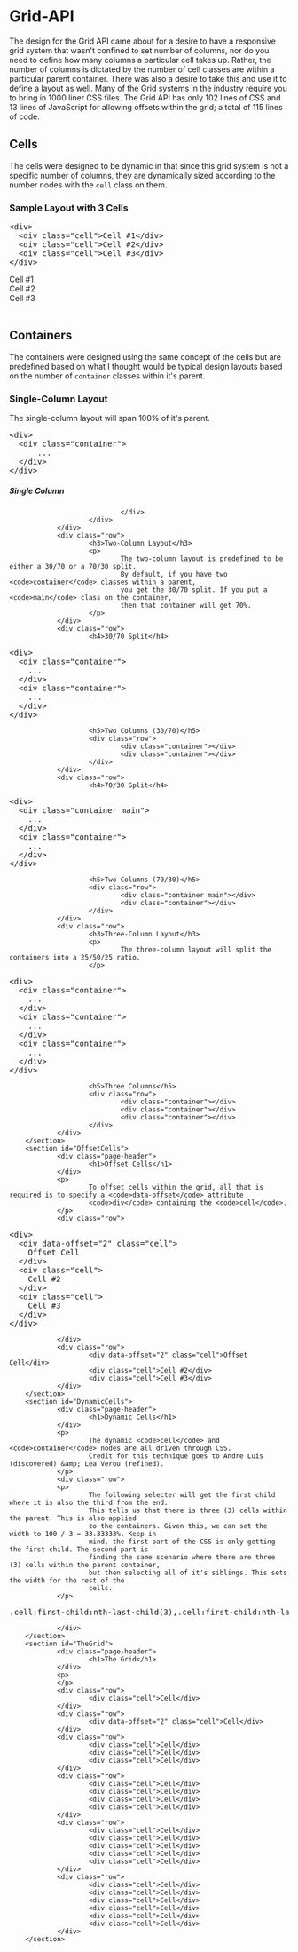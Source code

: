 Grid-API
========

The design for the Grid API came about for a desire to have a responsive grid system that wasn't confined to set number of columns, nor do you need to define how many columns a particular cell takes up. Rather, the number of columns is dictated by the number of cell classes are within a particular parent container. There was also a desire to take this and use it to define a layout as well. Many of the Grid systems in the industry require you to bring in 1000 liner CSS files. The Grid API has only 102 lines of CSS and 13 lines of JavaScript for allowing offsets within the grid; a total of 115 lines of code.

<div class="content grid show-grid">
        <link href="/css/grid.css" type="text/css" rel="stylesheet">
        <section id="Cells">
                <div class="page-header">
                        <h1>Cells</h1>
                </div>
                <p>
                        The cells were designed to be dynamic in that since this grid system is not a specific
                        number of columns, they are dynamically sized according to the number nodes with the
                        <code>cell</code> class on them.
                </p>
                <h3>Sample Layout with 3 Cells</h3>
<pre class="prettyprint linenums lang-html">
&lt;div&gt;
  &lt;div class="cell"&gt;Cell #1&lt;/div&gt;
  &lt;div class="cell"&gt;Cell #2&lt;/div&gt;
  &lt;div class="cell"&gt;Cell #3&lt;/div&gt;
&lt;/div&gt;
</pre>
                <div class="row">
                        <div class="cell">Cell #1</div>
                        <div class="cell">Cell #2</div>
                        <div class="cell">Cell #3</div>
                </div>
                <br />
        </section>
        <section id="Containers">
                <div class="page-header">
                        <h1>Containers</h1>
                </div>
                <p>
                        The containers were designed using the same concept of the cells but are predefined based on
                        what I thought would be typical design layouts based on the number of <code>container</code>
                        classes within it's parent.
                </p>
                <div class="row">
                        <h3>Single-Column Layout</h3>
                        <p>
                                The single-column layout will span 100% of it's parent.
                        </p>
<pre class="prettyprint linenums lang-html">
&lt;div&gt;
  &lt;div class="container"&gt;
      ...
  &lt;/div&gt;
&lt;/div&gt;
</pre>
                        <h5>Single Column</h5>
                        <div class="row">
                                <div class="container">
                                        
                                </div>
                        </div>
                </div>
                <div class="row">
                        <h3>Two-Column Layout</h3>
                        <p>
                                The two-column layout is predefined to be either a 30/70 or a 70/30 split.
                                By default, if you have two <code>container</code> classes within a parent,
                                you get the 30/70 split. If you put a <code>main</code> class on the container,
                                then that container will get 70%.
                        </p>
                </div>
                <div class="row">
                        <h4>30/70 Split</h4>
<pre class="prettyprint linenums lang-html">
&lt;div&gt;
  &lt;div class="container"&gt;
    ...
  &lt;/div&gt;
  &lt;div class="container"&gt;
    ...
  &lt;/div&gt;
&lt;/div&gt;
</pre>
                        <h5>Two Columns (30/70)</h5>
                        <div class="row">
                                <div class="container"></div>
                                <div class="container"></div>
                        </div>
                </div>
                <div class="row">
                        <h4>70/30 Split</h4>
<pre class="prettyprint linenums lang-html">
&lt;div&gt;
  &lt;div class="container main"&gt;
    ...
  &lt;/div&gt;
  &lt;div class="container"&gt;
    ...
  &lt;/div&gt;
&lt;/div&gt;
</pre>
                        <h5>Two Columns (70/30)</h5>
                        <div class="row">
                                <div class="container main"></div>
                                <div class="container"></div>
                        </div>
                </div>
                <div class="row">
                        <h3>Three-Column Layout</h3>
                        <p>
                                The three-column layout will split the containers into a 25/50/25 ratio.
                        </p>
<pre class="prettyprint linenums lang-html">
&lt;div&gt;
  &lt;div class="container"&gt;
    ...
  &lt;/div&gt;
  &lt;div class="container"&gt;
    ...
  &lt;/div&gt;
  &lt;div class="container"&gt;
    ...
  &lt;/div&gt;
&lt;/div&gt;
</pre>
                        <h5>Three Columns</h5>
                        <div class="row">
                                <div class="container"></div>
                                <div class="container"></div>
                                <div class="container"></div>
                        </div>
                </div>
        </section>
        <section id="OffsetCells">
                <div class="page-header">
                        <h1>Offset Cells</h1>
                </div>
                <p>
                        To offset cells within the grid, all that is required is to specify a <code>data-offset</code> attribute
                        <code>div</code> containing the <code>cell</code>.
                </p>
                <div class="row">
<pre class="prettyprint linenums lang-html">
&lt;div&gt;
  &lt;div data-offset="2" class="cell"&gt;
    Offset Cell
  &lt;/div&gt;
  &lt;div class="cell"&gt;
    Cell #2
  &lt;/div&gt;
  &lt;div class="cell"&gt;
    Cell #3
  &lt;/div&gt;
&lt;/div&gt;
</pre>
                </div>
                <div class="row">
                        <div data-offset="2" class="cell">Offset Cell</div>
                        <div class="cell">Cell #2</div>
                        <div class="cell">Cell #3</div>
                </div>
        </section>
        <section id="DynamicCells">
                <div class="page-header">
                        <h1>Dynamic Cells</h1>
                </div>
                <p>
                        The dynamic <code>cell</code> and <code>container</code> nodes are all driven through CSS.
                        Credit for this technique goes to Andre Luis (discovered) &amp; Lea Verou (refined).
                </p>
                <div class="row">
                <p>
                        The following selecter will get the first child where it is also the third from the end.
                        This tells us that there is three (3) cells within the parent. This is also applied
                        to the containers. Given this, we can set the width to 100 / 3 = 33.33333%. Keep in
                        mind, the first part of the CSS is only getting the first child. The second part is
                        finding the same scenario where there are three (3) cells within the parent container,
                        but then selecting all of it's siblings. This sets the width for the rest of the
                        cells.
                </p>
<pre class="prettyprint linenums lang-html">
.cell:first-child:nth-last-child(3),.cell:first-child:nth-last-child(3) ~ .cell {...}
</pre>
                </div>
        </section>
        <section id="TheGrid">
                <div class="page-header">
                        <h1>The Grid</h1>
                </div>
                <p>
                </p>
                <div class="row">
                        <div class="cell">Cell</div>
                </div>
                <div class="row">
                        <div data-offset="2" class="cell">Cell</div>
                </div>
                <div class="row">
                        <div class="cell">Cell</div>
                        <div class="cell">Cell</div>
                        <div class="cell">Cell</div>
                </div>
                <div class="row">
                        <div class="cell">Cell</div>
                        <div class="cell">Cell</div>
                        <div class="cell">Cell</div>
                        <div class="cell">Cell</div>
                </div>
                <div class="row">
                        <div class="cell">Cell</div>
                        <div class="cell">Cell</div>
                        <div class="cell">Cell</div>
                        <div class="cell">Cell</div>
                        <div class="cell">Cell</div>
                </div>
                <div class="row">
                        <div class="cell">Cell</div>
                        <div class="cell">Cell</div>
                        <div class="cell">Cell</div>
                        <div class="cell">Cell</div>
                        <div class="cell">Cell</div>
                        <div class="cell">Cell</div>
                </div>
        </section>
</div>
